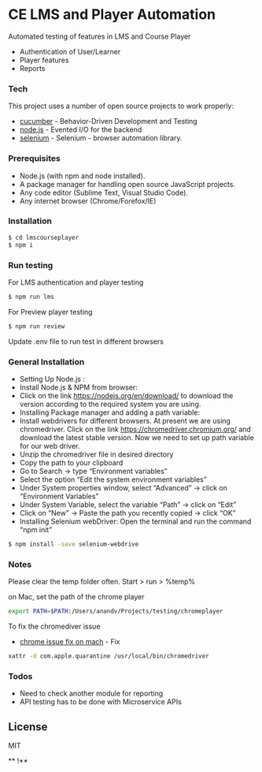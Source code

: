 # CE LMS and Player Automation

Automated testing of features in LMS and Course Player
  - Authentication of User/Learner
  - Player features
  - Reports
### Tech
This project uses a number of open source projects to work properly:

* [cucumber] - Behavior-Driven Development and Testing
* [node.js] - Evented I/O for the backend
* [selenium] - Selenium - browser automation library. 

### Prerequisites
- Node.js (with npm and node installed).
- A package manager for handling open source JavaScript projects.
- Any code editor (Sublime Text, Visual Studio Code).
- Any internet browser (Chrome/Forefox/IE)

### Installation 
```sh
$ cd lmscourseplayer
$ npm i
```

### Run testing
For LMS authentication and player testing
```sh
$ npm run lms
```
For Preview player testing
```sh
$ npm run review
```
Update .env file to run test in different browsers

### General Installation 
- Setting Up Node.js :
- Install Node.js & NPM from browser: 
- Click on the link https://nodejs.org/en/download/ to download the version according to the required system you are using.
- Installing Package manager and adding a path variable:
- Install webdrivers for different browsers. At present we are using chromedriver. Click on the link https://chromedriver.chromium.org/ and download the latest stable version. Now we need to set up path variable for our web driver.
- Unzip the chromedriver file in desired directory
- Copy the path to your clipboard
- Go to Search -> type “Environment variables”
- Select the option “Edit the system environment variables”
- Under System properties window, select “Advanced” -> click on “Environment Variables”
- Under System Variable, select the variable “Path” -> click on “Edit”
- Click on “New” -> Paste the path you recently copied -> click “OK”
- Installing Selenium webDriver:
Open the terminal and run the command “npm init”
```sh
$ npm install -save selenium-webdrive
```
### Notes
Please clear the temp folder often.
Start > run > %temp%

on Mac, set the path of the chrome player
```sh
export PATH=$PATH:/Users/anandv/Projects/testing/chromeplayer
```
To fix the chromediver issue
* [chrome issue fix on mach] - Fix

```sh
xattr -d com.apple.quarantine /usr/local/bin/chromedriver
```
### Todos
- Need to check another module for reporting
- API testing has to be done with Microservice APIs

License
----

MIT

**  !**

   [selenium]: <https://www.selenium.dev/selenium/docs/api/javascript/index.html>
   [cucumber]: <https://cucumber.io/>
   [node.js]: <http://nodejs.org>
   [chrome issue fix on mach]: <https://timonweb.com/misc/fixing-error-chromedriver-cannot-be-opened-because-the-developer-cannot-be-verified-unable-to-launch-the-chrome-browser-on-mac-os/>
   
 